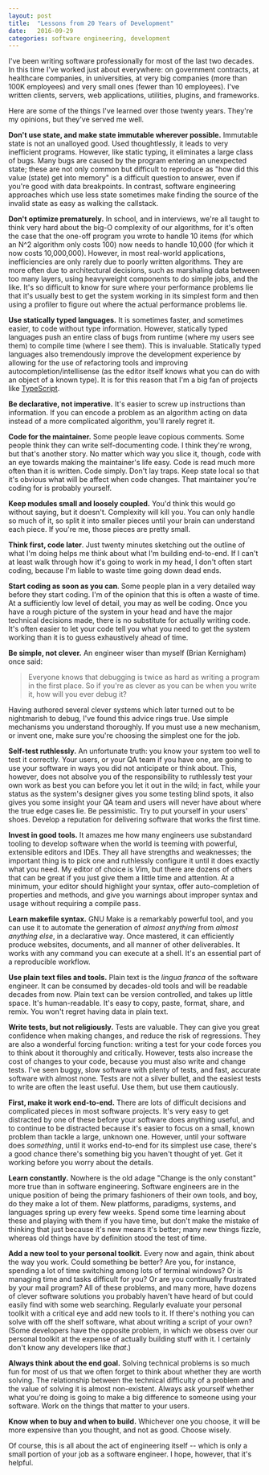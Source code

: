```yaml
---
layout: post
title:  "Lessons from 20 Years of Development"
date:   2016-09-29
categories: software engineering, development
---
```


I've been writing software professionally for most of the last two decades. In this time I've worked just about everywhere: on government contracts, at healthcare companies, in universities, at very big companies (more than 100K employees) and very small ones (fewer than 10 employees). I've written clients, servers, web applications, utilities, plugins, and frameworks. 

Here are some of the things I've learned over those twenty years. They're my opinions, but they've served me well.

**Don't use state, and make state immutable wherever possible.** Immutable state is not an unalloyed good. Used thoughtlessly, it leads to very inefficient programs. However, like static typing, it eliminates a large class of bugs. Many bugs are caused by the program entering an unexpected state; these are not only common but difficult to reproduce as "how did this value (state) get into memory" is a difficult question to answer, even if you're good with data breakpoints. In contrast, software engineering approaches which use less state sometimes make finding the source of the invalid state as easy as walking the callstack. 

**Don't optimize prematurely.** In school, and in interviews, we're all taught to think very hard about the big-O complexity of our algorithms, for it's often the case that the one-off program you wrote to handle 10 items (for which an N^2 algorithm only costs 100) now needs to handle 10,000 (for which it now costs 10,000,000). However, in most real-world applications, inefficiencies are only rarely due to poorly written algorithms. They are more often due to architectural decisions, such as marshaling data between too many layers, using heavyweight components to do simple jobs, and the like. It's so difficult to know for sure where your performance problems lie that it's usually best to get the system working in its simplest form and then using a profiler to figure out where the actual performance problems lie.

**Use statically typed languages.** It is sometimes faster, and sometimes easier, to code without type information. However, statically typed languages push an entire class of bugs from runtime (where my users see them) to compile time (where I see them). This is invaluable. Statically typed languages also tremendously improve the development experience by allowing for the use of refactoring tools and improving autocompletion/intellisense (as the editor itself knows what you can do with an object of a known type). It is for this reason that I'm a big fan of projects like [TypeScript](https://www.typescriptlang.org/).

**Be declarative, not imperative.** It's easier to screw up instructions than information. If you can encode a problem as an algorithm acting on data instead of a more complicated algorithm, you'll rarely regret it.

**Code for the maintainer.** Some people leave copious comments. Some people think they can write self-documenting code. I think they're wrong, but that's another story. No matter which way you slice it, though, code with an eye towards making the maintainer's life easy. Code is read much more often than it is written. Code simply. Don't lay traps. Keep state local so that it's obvious what will be affect when code changes. That maintainer you're coding for is probably yourself. 

**Keep modules small and loosely coupled.** You'd think this would go without saying, but it doesn't. Complexity will kill you. You can only handle so much of it, so split it into smaller pieces until your brain can understand each piece. If you're me, those pieces are pretty small.

**Think first, code later**. Just twenty minutes sketching out the outline of what I'm doing helps me think about what I'm building end-to-end. If I can't at least walk through how it's going to work in my head, I don't often start coding, because I'm liable to waste time going down dead ends. 

**Start coding as soon as you can**. Some people plan in a very detailed way before they start coding. I'm of the opinion that this is often a waste of time. At a sufficiently low level of detail, you may as well be coding. Once you have a rough picture of the system in your head and have the major technical decisions made, there is no substitute for actually writing code. It's often easier to let your code tell you what you need to get the system working than it is to guess exhaustively ahead of time.

**Be simple, not clever.** An engineer wiser than myself (Brian Kernigham) once said:

> Everyone knows that debugging is twice as hard as writing a program in the first place. So if you're as clever as you can be when you write it, how will you ever debug it?

Having authored several clever systems which later turned out to be nightmarish to debug, I've found this advice rings true. Use simple mechanisms you understand thoroughly. If you must use a new mechanism, or invent one, make sure you're choosing the simplest one for the job. 

**Self-test ruthlessly.** An unfortunate truth: you know your system too well to test it correctly. Your users, or your QA team if you have one, are going to use your software in ways you did not anticipate or think about. This, however, does not absolve you of the responsibility to ruthlessly test your own work as best you can before you let it out in the wild; in fact, while your status as the system's designer gives you some testing blind spots, it also gives you some insight your QA team and users will never have about where the true edge cases lie. Be pessimistic. Try to put yourself in your users' shoes. Develop a reputation for delivering software that works the first time.

**Invest in good tools.** It amazes me how many engineers use substandard tooling to develop software when the world is teeming with powerful, extensible editors and IDEs. They all have strengths and weaknesses; the important thing is to pick one and ruthlessly configure it until it does exactly what you need. My editor of choice is Vim, but there are dozens of others that can be great if you just give them a little time and attention. At a minimum, your editor should highlight your syntax, offer auto-completion of properties and methods, and give you warnings about improper syntax and usage without requiring a compile pass.

**Learn makefile syntax.** GNU Make is a remarkably powerful tool, and you can use it to automate the generation of *almost anything* from *almost anything else*, in a declarative way. Once mastered, it can efficiently produce websites, documents, and all manner of other deliverables. It works with any command you can execute at a shell. It's an essential part of a reproducible workflow. 

**Use plain text files and tools.** Plain text is the *lingua franca* of the software engineer. It can be consumed by decades-old tools and will be readable decades from now. Plain text can be version controlled, and takes up little space. It's human-readable. It's easy to copy, paste, format, share, and remix. You won't regret having data in plain text.

**Write tests, but not religiously.** Tests are valuable. They can give you great confidence when making changes, and reduce the risk of regressions. They are also a wonderful forcing function: writing a test for your code forces you to think about it thoroughly and critically. However, tests also increase the cost of changes to your code, because you must also write and change tests. I've seen buggy, slow software with plenty of tests, and fast, accurate software with almost none. Tests are not a silver bullet, and the easiest tests to write are often the least useful. Use them, but use them cautiously.

**First, make it work end-to-end.** There are lots of difficult decisions and complicated pieces in most software projects. It's very easy to get distracted by one of these before your software does anything useful, and to continue to be distracted because it's easier to focus on a small, known problem than tackle a large, unknown one. However, until your software does *something*, until it works end-to-end for its simplest use case, there's a good chance there's something big you haven't thought of yet. Get it working before you worry about the details.

**Learn constantly.** Nowhere is the old adage "Change is the only constant" more true than in software engineering. Software engineers are in the unique position of being the primary fashioners of their own tools, and boy, do they make a lot of them. New platforms, paradigms, systems, and languages spring up every few weeks. Spend some time learning about these and playing with them if you have time, but don't make the mistake of thinking that just because it's new means it's better; many new things fizzle, whereas old things have by definition stood the test of time.

**Add a new tool to your personal toolkit.** Every now and again, think about the way you work. Could something be better? Are you, for instance, spending a lot of time switching among lots of terminal windows? Or is managing time and tasks difficult for you? Or are you continually frustrated by your mail program? All of these problems, and many more, have dozens of clever software solutions you probably haven't have heard of but could easily find with some web searching. Regularly evaluate your personal toolkit with a critical eye and add new tools to it. If there's nothing you can solve with off the shelf software, what about writing a script of your own? (Some developers have the opposite problem, in which we obsess over our personal toolkit at the expense of actually building stuff with it. I certainly don't know any developers like *that*.)

**Always think about the end goal.** Solving technical problems is so much fun for most of us that we often forget to think about whether they are worth solving. The relationship between the technical difficulty of a problem and the value of solving it is almost non-existent. Always ask yourself whether what you're doing is going to make a big difference to someone using your software. Work on the things that matter to your users. 

**Know when to buy and when to build.** Whichever one you choose, it will be more expensive than you thought, and not as good. Choose wisely.

Of course, this is all about the act of engineering itself -- which is only a small portion of your job as a software engineer. I hope, however, that it's helpful. 


